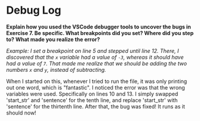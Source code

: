 # Debug Log

**Explain how you used the VSCode debugger tools to uncover the bugs in Exercise 7. Be specific. What breakpoints did you set? Where did you step to? What made you realize the error?**

_Example: I set a breakpoint on line 5 and stepped until line 12. There, I discovered that the `x` variable had a value of `-3`, whereas it should have had a value of `7`. That made me realize that we should be adding the two numbers `x` and `y`, instead of subtracting._

When I started on this, whenever I tried to run the file, it was only printing out one word, which is "fantastic". I noticed the error was that the wrong variables were used. Specifically on lines 10 and 13. I simply swapped 'start_str' and 'sentence' for the tenth line, and replace 'start_str' with 'sentence' for the thirtenth line. After that, the bug was fixed! It runs as it should now!